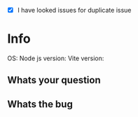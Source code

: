 - [x] I have looked issues for duplicate issue

# Info
OS: 
Node js version: 
Vite version: 

## Whats your question

## Whats the bug
